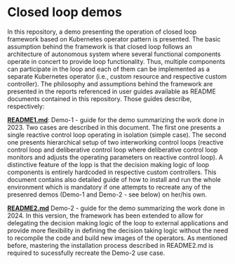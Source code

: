 # Closed loop demos
In this repository, a demo presenting the operation of closed loop framework based on Kubernetes operator pattern is presented. The basic assumption behind the framework is that closed loop follows an architecture of autonomous system where several functional components operate in concert to provide loop functionality. Thus, multiple components can participate in the loop and each of them can be implemented as a separate Kubernetes operator (i.e., custom resource and respective custom controller). The philosophy and assumptions behind the framework are presented in the reports referenced in user guides available as README documents contained in this repository. Those guides describe, respectively:

**[README1.md](https://gitlab.com/adenisiewicz/closedloop/-/blob/cl_demo/README1.md?ref_type=heads)**: Demo-1 - guide for the demo summarizing the work done in 2023. Two cases are described in this document. The first one presents a single reactive control loop operating in isolation (simple case). The second one presents hierarchical setup of two interworking control loops (reactive control loop and deliberative control loop where deliberative control loop monitors and adjusts the operating parameters on reactive control loop). A distinctive feature of the lopp is that the decision making logic of loop components is entirely hardcoded in respective custom controllers. This document contains also detailed guide of how to install and run the whole environment which is mandatory if one attempts to recreate any of the presenred demos (Demo-1 and Demo-2 - see below) on her/his own.

**[README2.md](https://gitlab.com/adenisiewicz/closedloop/-/blob/cl_demo/README2.md?ref_type=heads)** Demo-2 - guide for the demo summarizing the work done in 2024. In this version, the framework has been extended to allow for delegating the decision making logic of the loop to external applications and provide more flexibility in defining the decision taking logic without the need to recompile the code and build new images of the operators. As mentioned before, mastering the installation process described in README2.md is required to sucessfully recreate the Demo-2 use case.

